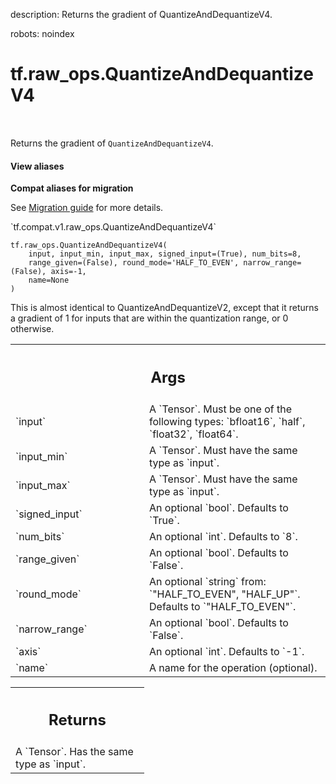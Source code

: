 description: Returns the gradient of QuantizeAndDequantizeV4.

robots: noindex

# tf.raw_ops.QuantizeAndDequantizeV4

<!-- Insert buttons and diff -->

<table class="tfo-notebook-buttons tfo-api nocontent" align="left">

</table>



Returns the gradient of `QuantizeAndDequantizeV4`.

<section class="expandable">
  <h4 class="showalways">View aliases</h4>
  <p>
<b>Compat aliases for migration</b>
<p>See
<a href="https://www.tensorflow.org/guide/migrate">Migration guide</a> for
more details.</p>
<p>`tf.compat.v1.raw_ops.QuantizeAndDequantizeV4`</p>
</p>
</section>

<pre class="devsite-click-to-copy prettyprint lang-py tfo-signature-link">
<code>tf.raw_ops.QuantizeAndDequantizeV4(
    input, input_min, input_max, signed_input=(True), num_bits=8,
    range_given=(False), round_mode='HALF_TO_EVEN', narrow_range=(False), axis=-1,
    name=None
)
</code></pre>



<!-- Placeholder for "Used in" -->

This is almost identical to QuantizeAndDequantizeV2, except that it returns a
gradient of 1 for inputs that are within the quantization range, or 0 otherwise.

<!-- Tabular view -->
 <table class="responsive fixed orange">
<colgroup><col width="214px"><col></colgroup>
<tr><th colspan="2"><h2 class="add-link">Args</h2></th></tr>

<tr>
<td>
`input`
</td>
<td>
A `Tensor`. Must be one of the following types: `bfloat16`, `half`, `float32`, `float64`.
</td>
</tr><tr>
<td>
`input_min`
</td>
<td>
A `Tensor`. Must have the same type as `input`.
</td>
</tr><tr>
<td>
`input_max`
</td>
<td>
A `Tensor`. Must have the same type as `input`.
</td>
</tr><tr>
<td>
`signed_input`
</td>
<td>
An optional `bool`. Defaults to `True`.
</td>
</tr><tr>
<td>
`num_bits`
</td>
<td>
An optional `int`. Defaults to `8`.
</td>
</tr><tr>
<td>
`range_given`
</td>
<td>
An optional `bool`. Defaults to `False`.
</td>
</tr><tr>
<td>
`round_mode`
</td>
<td>
An optional `string` from: `"HALF_TO_EVEN", "HALF_UP"`. Defaults to `"HALF_TO_EVEN"`.
</td>
</tr><tr>
<td>
`narrow_range`
</td>
<td>
An optional `bool`. Defaults to `False`.
</td>
</tr><tr>
<td>
`axis`
</td>
<td>
An optional `int`. Defaults to `-1`.
</td>
</tr><tr>
<td>
`name`
</td>
<td>
A name for the operation (optional).
</td>
</tr>
</table>



<!-- Tabular view -->
 <table class="responsive fixed orange">
<colgroup><col width="214px"><col></colgroup>
<tr><th colspan="2"><h2 class="add-link">Returns</h2></th></tr>
<tr class="alt">
<td colspan="2">
A `Tensor`. Has the same type as `input`.
</td>
</tr>

</table>

